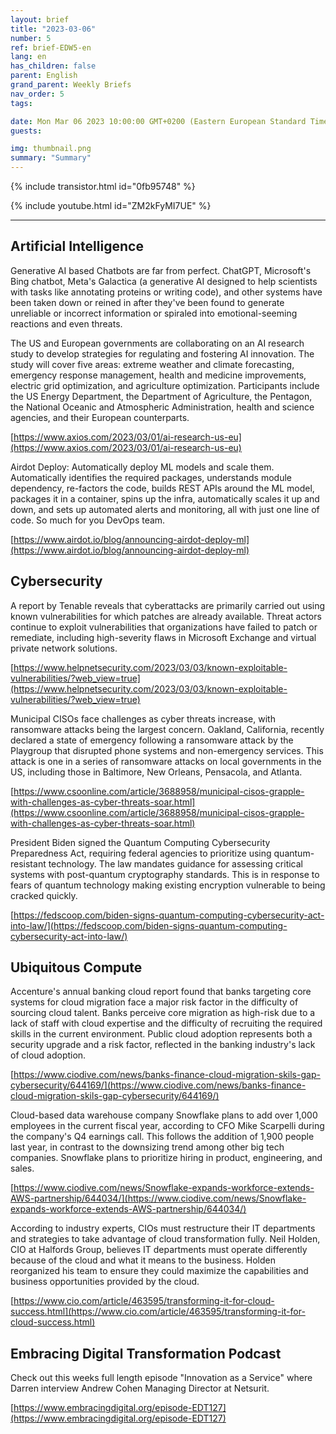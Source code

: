 ```yaml
---
layout: brief
title: "2023-03-06"
number: 5
ref: brief-EDW5-en
lang: en
has_children: false
parent: English
grand_parent: Weekly Briefs
nav_order: 5
tags:

date: Mon Mar 06 2023 10:00:00 GMT+0200 (Eastern European Standard Time)
guests:

img: thumbnail.png
summary: "Summary"
---
```


{% include transistor.html id="0fb95748" %}



{% include youtube.html id="ZM2kFyMI7UE" %}

---

## Artificial Intelligence

Generative AI based Chatbots are far from perfect. ChatGPT, Microsoft's Bing chatbot, Meta's Galactica (a generative AI designed to help scientists with tasks like annotating proteins or writing code), and other systems have been taken down or reined in after they've been found to generate unreliable or incorrect information or spiraled into emotional-seeming reactions and even threats.

The US and European governments are collaborating on an AI research study to develop strategies for regulating and fostering AI innovation. The study will cover five areas: extreme weather and climate forecasting, emergency response management, health and medicine improvements, electric grid optimization, and agriculture optimization. Participants include the US Energy Department, the Department of Agriculture, the Pentagon, the National Oceanic and Atmospheric Administration, health and science agencies, and their European counterparts. 

[https://www.axios.com/2023/03/01/ai-research-us-eu](https://www.axios.com/2023/03/01/ai-research-us-eu)

Airdot Deploy: Automatically deploy ML models and scale them. Automatically identifies the required packages, understands module dependency, re-factors the code, builds REST APIs around the ML model, packages it in a container, spins up the infra, automatically scales it up and down, and sets up automated alerts and monitoring, all with just one line of code. So much for you DevOps team. 

[https://www.airdot.io/blog/announcing-airdot-deploy-ml](https://www.airdot.io/blog/announcing-airdot-deploy-ml)

## Cybersecurity

A report by Tenable reveals that cyberattacks are primarily carried out using known vulnerabilities for which patches are already available. Threat actors continue to exploit vulnerabilities that organizations have failed to patch or remediate, including high-severity flaws in Microsoft Exchange and virtual private network solutions. 

[https://www.helpnetsecurity.com/2023/03/03/known-exploitable-vulnerabilities/?web_view=true](https://www.helpnetsecurity.com/2023/03/03/known-exploitable-vulnerabilities/?web_view=true)

Municipal CISOs face challenges as cyber threats increase, with ransomware attacks being the largest concern. Oakland, California, recently declared a state of emergency following a ransomware attack by the Playgroup that disrupted phone systems and non-emergency services. This attack is one in a series of ransomware attacks on local governments in the US, including those in Baltimore, New Orleans, Pensacola, and Atlanta. 

[https://www.csoonline.com/article/3688958/municipal-cisos-grapple-with-challenges-as-cyber-threats-soar.html](https://www.csoonline.com/article/3688958/municipal-cisos-grapple-with-challenges-as-cyber-threats-soar.html)

President Biden signed the Quantum Computing Cybersecurity Preparedness Act, requiring federal agencies to prioritize using quantum-resistant technology. The law mandates guidance for assessing critical systems with post-quantum cryptography standards. This is in response to fears of quantum technology making existing encryption vulnerable to being cracked quickly. 

[https://fedscoop.com/biden-signs-quantum-computing-cybersecurity-act-into-law/](https://fedscoop.com/biden-signs-quantum-computing-cybersecurity-act-into-law/)

## Ubiquitous Compute

Accenture's annual banking cloud report found that banks targeting core systems for cloud migration face a major risk factor in the difficulty of sourcing cloud talent. Banks perceive core migration as high-risk due to a lack of staff with cloud expertise and the difficulty of recruiting the required skills in the current environment. Public cloud adoption represents both a security upgrade and a risk factor, reflected in the banking industry's lack of cloud adoption. 

[https://www.ciodive.com/news/banks-finance-cloud-migration-skils-gap-cybersecurity/644169/](https://www.ciodive.com/news/banks-finance-cloud-migration-skils-gap-cybersecurity/644169/)

Cloud-based data warehouse company Snowflake plans to add over 1,000 employees in the current fiscal year, according to CFO Mike Scarpelli during the company's Q4 earnings call. This follows the addition of 1,900 people last year, in contrast to the downsizing trend among other big tech companies. Snowflake plans to prioritize hiring in product, engineering, and sales.  

[https://www.ciodive.com/news/Snowflake-expands-workforce-extends-AWS-partnership/644034/](https://www.ciodive.com/news/Snowflake-expands-workforce-extends-AWS-partnership/644034/)

According to industry experts, CIOs must restructure their IT departments and strategies to take advantage of cloud transformation fully. Neil Holden, CIO at Halfords Group, believes IT departments must operate differently because of the cloud and what it means to the business. Holden reorganized his team to ensure they could maximize the capabilities and business opportunities provided by the cloud.   

[https://www.cio.com/article/463595/transforming-it-for-cloud-success.html](https://www.cio.com/article/463595/transforming-it-for-cloud-success.html)

## Embracing Digital Transformation Podcast

Check out this weeks full length episode "Innovation as a Service" where Darren interview Andrew Cohen Managing Director at Netsurit.

[https://www.embracingdigital.org/episode-EDT127](https://www.embracingdigital.org/episode-EDT127)


